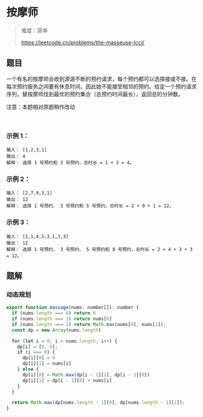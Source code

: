 # 按摩师

> 难度：简单
>
> https://leetcode.cn/problems/the-masseuse-lcci/

## 题目

一个有名的按摩师会收到源源不断的预约请求，每个预约都可以选择接或不接。在每次预约服务之间要有休息时间，因此她不能接受相邻的预约。给定一个预约请求序列，替按摩师找到最优的预约集合（总预约时间最长），返回总的分钟数。

注意：本题相对原题稍作改动

 

### 示例 1：
```
输入： [1,2,3,1]
输出： 4
解释： 选择 1 号预约和 3 号预约，总时长 = 1 + 3 = 4。
```

### 示例 2：
```
输入： [2,7,9,3,1]
输出： 12
解释： 选择 1 号预约、 3 号预约和 5 号预约，总时长 = 2 + 9 + 1 = 12。
```

### 示例 3：
```
输入： [2,1,4,5,3,1,1,3]
输出： 12
解释： 选择 1 号预约、 3 号预约、 5 号预约和 8 号预约，总时长 = 2 + 4 + 3 + 3 = 12。
```

## 题解

### 动态规划

```javascript
export function massage(nums: number[]): number {
  if (nums.length === 0) return 0
  if (nums.length === 1) return nums[0]
  if (nums.length === 2) return Math.max(nums[0], nums[1]);
  const dp = new Array(nums.length)

  for (let i = 0; i < nums.length; i++) {
    dp[i] = [0, 0];
    if (i === 0) {
      dp[i][0] = 0
      dp[i][1] = nums[i]
    } else {
      dp[i][0] = Math.max(dp[i - 1][1], dp[i - 1][0])
      dp[i][1] = dp[i - 1][0] + nums[i]
    }
  }

  return Math.max(dp[nums.length - 1][0], dp[nums.length - 1][1]);
}
```
